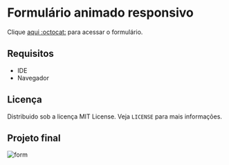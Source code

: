# Formulário animado responsivo
Clique [aqui :octocat:](https://fernandamakihirose.github.io/formulario-animado/) para acessar o formulário. 

## Requisitos
- IDE
- Navegador

## Licença
Distribuido sob a licença MIT License. Veja `LICENSE` para mais informações.

## Projeto final
![form](https://user-images.githubusercontent.com/72028645/132995225-747918b8-e3af-4bd9-9479-2190b8269778.png)
